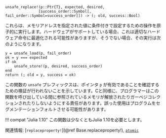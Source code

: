 ```
unsafe_replace!(p::Ptr{T}, expected, desired,
               [success_order::Symbol[, fail_order::Symbol=success_order]]) -> (; old, success::Bool)
```

これらは、メモリアドレスを指定された値に条件付きで設定するための操作を原子的に実行します。ハードウェアがサポートしている場合、これは適切なハードウェア命令に最適化される可能性がありますが、そうでない場合、その実行は次のようになります。

```
y = unsafe_load(p, fail_order)
ok = y === expected
if ok
    unsafe_store!(p, desired, success_order)
end
return (; old = y, success = ok)
```

この関数の `unsafe` プレフィックスは、ポインタ `p` が有効であることを確認するための検証が行われないことを示しています。Cと同様に、プログラマーはこの関数を呼び出している間に参照されているメモリが解放されたりガーベジコレクションされたりしないようにする責任があります。誤った使用はプログラムをセグメンテーションフォルトさせる可能性があります。

!!! compat "Julia 1.10"
    この関数は少なくともJulia 1.10を必要とします。


関連情報: [`replaceproperty!`](@ref Base.replaceproperty!), [`atomic`](@ref)
